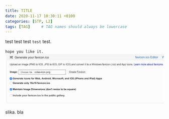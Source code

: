 ```yaml
---
title: TITLE
date: 2020-11-17 10:30:11 +0100
categories: [STP, L2]
tags: [TAG]     # TAG names should always be lowercase
---
```


test test test `test` test.

`hope you like it.`
![regulars](assets/img/sample/upload-image.png)

slika.
bla
